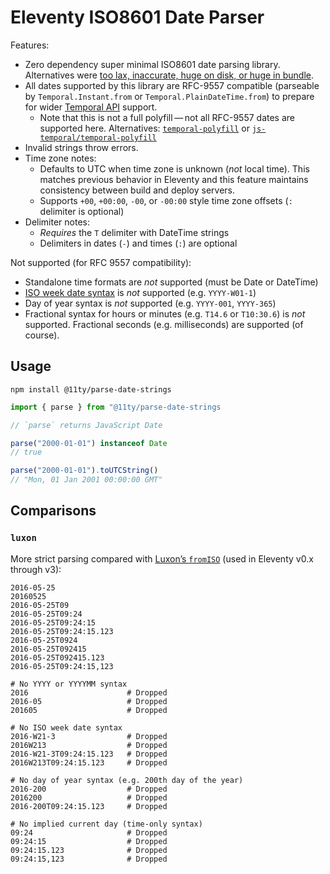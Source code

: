 # Eleventy ISO8601 Date Parser

Features:

- Zero dependency super minimal ISO8601 date parsing library. Alternatives were [too lax, inaccurate, huge on disk, or huge in bundle](https://fediverse.zachleat.com/@zachleat/114870836413532617).
- All dates supported by this library are RFC-9557 compatible (parseable by `Temporal.Instant.from` or `Temporal.PlainDateTime.from`) to prepare for wider [Temporal API](https://developer.mozilla.org/en-US/docs/Web/JavaScript/Reference/Global_Objects/Temporal) support.
  - Note that this is not a full polyfill — not all RFC-9557 dates are supported here. Alternatives: [`temporal-polyfill`](https://github.com/fullcalendar/temporal-polyfill) or [`js-temporal/temporal-polyfill`](https://github.com/js-temporal/temporal-polyfill)
- Invalid strings throw errors.
- Time zone notes:
  - Defaults to UTC when time zone is unknown (*not* local time). This matches previous behavior in Eleventy and this feature maintains consistency between build and deploy servers.
  - Supports `+00`, `+00:00`, `-00`, or `-00:00` style time zone offsets (`:` delimiter is optional)
- Delimiter notes:
  - *Requires* the `T` delimiter with DateTime strings
  - Delimiters in dates (`-`) and times (`:`) are optional

Not supported (for RFC 9557 compatibility):

- Standalone time formats are *not* supported (must be Date or DateTime)
- [ISO week date syntax](https://en.wikipedia.org/wiki/ISO_week_date) is *not* supported (e.g. `YYYY-W01-1`)
- Day of year syntax is *not* supported (e.g. `YYYY-001`, `YYYY-365`)
- Fractional syntax for hours or minutes (e.g. `T14.6` or `T10:30.6`) is *not* supported. Fractional seconds (e.g. milliseconds) are supported (of course).

## Usage

```
npm install @11ty/parse-date-strings
```

```js
import { parse } from "@11ty/parse-date-strings

// `parse` returns JavaScript Date

parse("2000-01-01") instanceof Date
// true

parse("2000-01-01").toUTCString()
// "Mon, 01 Jan 2001 00:00:00 GMT"
```

## Comparisons

### `luxon`

More strict parsing compared with [Luxon’s `fromISO`](https://moment.github.io/luxon/#/parsing?id=iso-8601) (used in Eleventy v0.x through v3):

```
2016-05-25
20160525
2016-05-25T09
2016-05-25T09:24
2016-05-25T09:24:15
2016-05-25T09:24:15.123
2016-05-25T0924
2016-05-25T092415
2016-05-25T092415.123
2016-05-25T09:24:15,123

# No YYYY or YYYYMM syntax
2016                      # Dropped
2016-05                   # Dropped
201605                    # Dropped

# No ISO week date syntax
2016-W21-3                # Dropped
2016W213                  # Dropped
2016-W21-3T09:24:15.123   # Dropped
2016W213T09:24:15.123     # Dropped

# No day of year syntax (e.g. 200th day of the year)
2016-200                  # Dropped
2016200                   # Dropped
2016-200T09:24:15.123     # Dropped

# No implied current day (time-only syntax)
09:24                     # Dropped
09:24:15                  # Dropped
09:24:15.123              # Dropped
09:24:15,123              # Dropped
```